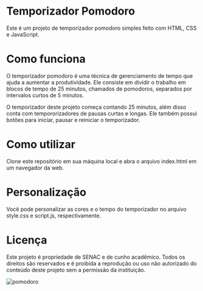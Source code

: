 # **Temporizador Pomodoro**
Este é um projeto de temporizador pomodoro simples feito com HTML, CSS e JavaScript.

# **Como funciona**
O temporizador pomodoro é uma técnica de gerenciamento de tempo que ajuda a aumentar a produtividade. Ele consiste em dividir o trabalho em blocos de tempo de 25 minutos, chamados de pomodoros, separados por intervalos curtos de 5 minutos.

O temporizador deste projeto começa contando 25 minutos, além disso conta com tempororizadores de pausas curtas e longas. Ele também possui botões para iniciar, pausar e reiniciar o temporizador.

# **Como utilizar**
Clone este repositório em sua máquina local e abra o arquivo index.html em um navegador da web.

# **Personalização**
Você pode personalizar as cores e o tempo do temporizador no arquivo style.css e script.js, respectivamente.

# **Licença**
Este projeto é propriedade de SENAC e de cunho acadêmico. Todos os direitos são reservados e é proibida a reprodução ou uso não autorizado do conteúdo deste projeto sem a permissão da instituição.


![pomodoro](https://user-images.githubusercontent.com/76129749/235931954-c8083c36-a98f-4d21-9279-3f8814cbd63c.PNG)
